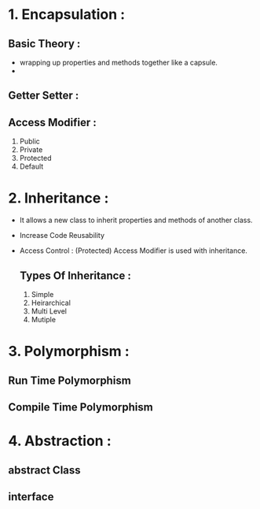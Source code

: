 # 1. Encapsulation :

  ## Basic Theory : 
  - wrapping up properties and methods together like a capsule.
  - 

  ## Getter Setter :

  ## Access Modifier :
  1. Public 
  2. Private
  3. Protected 
  4. Default
      
# 2. Inheritance :
- It allows a new class to inherit properties and methods of another class.
- Increase Code Reusability
- Access Control : (Protected) Access Modifier is used with inheritance. 
  
  ## Types Of Inheritance :
    1. Simple
    2. Heirarchical
    3. Multi Level
    4. Mutiple

# 3. Polymorphism : 
  ## Run Time Polymorphism
  ## Compile Time Polymorphism

# 4. Abstraction : 

  ## abstract Class
  ## interface
